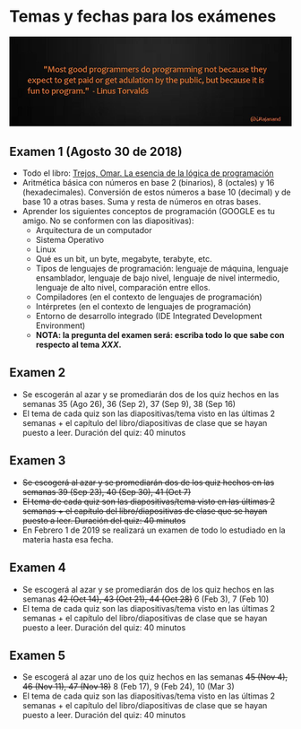 # Temas y fechas para los exámenes

![Caricatura](../imagenes/programming_is_fun.jpg)

## Examen 1 (Agosto 30 de 2018)
* Todo el libro: [Trejos, Omar. La esencia de la lógica de programación](http://biblioteca.inu.edu.sv/?wpfb_dl=263)
* Aritmética básica con números en base 2 (binarios), 8 (octales) y 16 (hexadecimales). Conversión de estos números a base 10 (decimal) y de base 10 a otras bases. Suma y resta de números en otras bases.
* Aprender los siguientes conceptos de programación (GOOGLE es tu amigo. No se conformen con las diapositivas):
  - Arquitectura de un computador
  - Sistema Operativo
  - Linux
  - Qué es un bit, un byte, megabyte, terabyte, etc.
  - Tipos de lenguajes de programación: lenguaje de máquina, lenguaje ensamblador, lenguaje de bajo nivel, lenguaje de nivel intermedio, lenguaje de alto nivel, comparación entre ellos.
  - Compiladores (en el contexto de lenguajes de programación)
  - Intérpretes (en el contexto de lenguajes de programación)
  - Entorno de desarrollo integrado (IDE Integrated Development Environment)
  - **NOTA: la pregunta del examen será: escriba todo lo que sabe con respecto al tema _XXX_.**

## Examen 2
* Se escogerán al azar y se promediarán dos de los quiz hechos en las semanas 35 (Ago 26), 36 (Sep 2), 37 (Sep 9), 38 (Sep 16)
* El tema de cada quiz son las diapositivas/tema visto en las últimas 2 semanas + el capítulo del libro/diapositivas de clase que se hayan puesto a leer. Duración del quiz: 40 minutos

## Examen 3
* ~~Se escogerá al azar y se promediarán dos de los quiz hechos en las semanas 39 (Sep 23), 40 (Sep 30), 41 (Oct 7)~~
* ~~El tema de cada quiz son las diapositivas/tema visto en las últimas 2 semanas + el capítulo del libro/diapositivas de clase que se hayan puesto a leer. Duración del quiz: 40 minutos~~
* En Febrero 1 de 2019 se realizará un examen de todo lo estudiado en la materia hasta esa fecha.

## Examen 4
* Se escogerá al azar y se promediarán dos de los quiz hechos en las semanas ~~42 (Oct 14), 43 (Oct 21), 44 (Oct 28)~~ 6 (Feb 3), 7 (Feb 10)
* El tema de cada quiz son las diapositivas/tema visto en las últimas 2 semanas + el capítulo del libro/diapositivas de clase que se hayan puesto a leer. Duración del quiz: 40 minutos

## Examen 5
* Se escogerá al azar uno de los quiz hechos en las semanas  ~~45 (Nov 4), 46 (Nov 11), 47 (Nov 18)~~ 8 (Feb 17), 9 (Feb 24), 10 (Mar 3)
* El tema de cada quiz son las diapositivas/tema visto en las últimas 2 semanas + el capítulo del libro/diapositivas de clase que se hayan puesto a leer. Duración del quiz: 40 minutos
